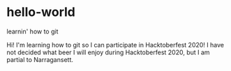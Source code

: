 # hello-world
learnin' how to git

Hi!
I'm learning how to git so I can participate in Hacktoberfest 2020!
I have not decided what beer I will enjoy during Hacktoberfest 2020, but I am partial to Narragansett.
